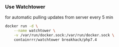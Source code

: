 ### Use Watchtower

for automatic pulling updates from server every 5 min

```bash
docker run -d \
    --name watchtower \
    -v /var/run/docker.sock:/var/run/docker.sock \
    containrrr/watchtower breakhack/php7.4
```
